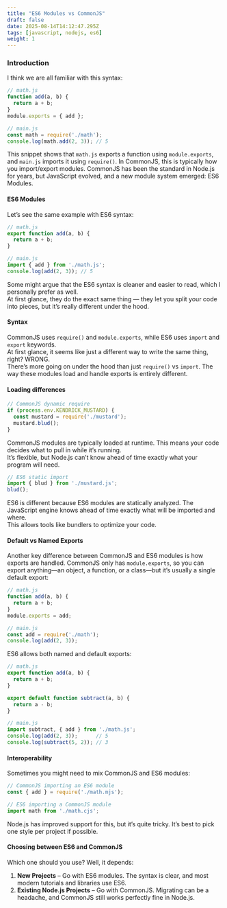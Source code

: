```yaml
---
title: "ES6 Modules vs CommonJS"
draft: false
date: 2025-08-14T14:12:47.295Z
tags: [javascript, nodejs, es6]
weight: 1
---
```


### Introduction
I think we are all familiar with this syntax:

```js
// math.js
function add(a, b) {
  return a + b;
}
module.exports = { add };

// main.js
const math = require('./math');
console.log(math.add(2, 3)); // 5
```

This snippet shows that `math.js` exports a function using `module.exports`, and `main.js` imports it using `require()`. In CommonJS, this is typically how you import/export modules. CommonJS has been the standard in Node.js for years, but JavaScript evolved, and a new module system emerged: ES6 Modules.

#### ES6 Modules
Let’s see the same example with ES6 syntax:

```js
// math.js
export function add(a, b) {
  return a + b;
}

// main.js
import { add } from './math.js';
console.log(add(2, 3)); // 5
```

Some might argue that the ES6 syntax is cleaner and easier to read, which I personally prefer as well.  
At first glance, they do the exact same thing — they let you split your code into pieces, but it’s really different under the hood.

#### Syntax
CommonJS uses `require()` and `module.exports`, while ES6 uses `import` and `export` keywords.  
At first glance, it seems like just a different way to write the same thing, right? WRONG.  
There’s more going on under the hood than just `require()` vs `import`. The way these modules load and handle exports is entirely different.

#### Loading differences
```js
// CommonJS dynamic require
if (process.env.KENDRICK_MUSTARD) {
  const mustard = require('./mustard');
  mustard.blud();
}
```

CommonJS modules are typically loaded at runtime. This means your code decides what to pull in while it’s running.  
It’s flexible, but Node.js can’t know ahead of time exactly what your program will need.

```js
// ES6 static import
import { blud } from './mustard.js';
blud();
```

ES6 is different because ES6 modules are statically analyzed. The JavaScript engine knows ahead of time exactly what will be imported and where.  
This allows tools like bundlers to optimize your code.

#### Default vs Named Exports
Another key difference between CommonJS and ES6 modules is how exports are handled. CommonJS only has `module.exports`, so you can export anything—an object, a function, or a class—but it’s usually a single default export:

```js
// math.js
function add(a, b) {
  return a + b;
}
module.exports = add;

// main.js
const add = require('./math');
console.log(add(2, 3));
```

ES6 allows both named and default exports:

```js
// math.js
export function add(a, b) {
  return a + b;
}

export default function subtract(a, b) {
  return a - b;
}

// main.js
import subtract, { add } from './math.js';
console.log(add(2, 3));      // 5
console.log(subtract(5, 2)); // 3
```

#### Interoperability
Sometimes you might need to mix CommonJS and ES6 modules:

```js
// CommonJS importing an ES6 module
const { add } = require('./math.mjs'); 

// ES6 importing a CommonJS module
import math from './math.cjs';
```

Node.js has improved support for this, but it’s quite tricky. It’s best to pick one style per project if possible.

#### Choosing between ES6 and CommonJS
Which one should you use? Well, it depends:

1. **New Projects** – Go with ES6 modules. The syntax is clear, and most modern tutorials and libraries use ES6.
2. **Existing Node.js Projects** – Go with CommonJS. Migrating can be a headache, and CommonJS still works perfectly fine in Node.js.